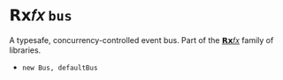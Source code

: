# 𝗥𝘅𝑓𝑥 `bus`

A typesafe, concurrency-controlled event bus. Part of the [𝗥𝘅𝑓𝑥](https://github.com/deanrad/rxfx) family of libraries.

- `new Bus, defaultBus`
